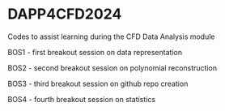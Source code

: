 # DAPP4CFD2024
Codes to assist learning during the CFD Data Analysis module

BOS1 - first breakout session on data representation

BOS2 - second breakout session on polynomial reconstruction

BOS3 - third breakout session on github repo creation

BOS4 - fourth breakout session on statistics
